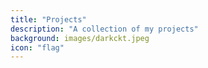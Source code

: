 ```yaml
---
title: "Projects"
description: "A collection of my projects"
background: images/darkckt.jpeg
icon: "flag"
---
```




